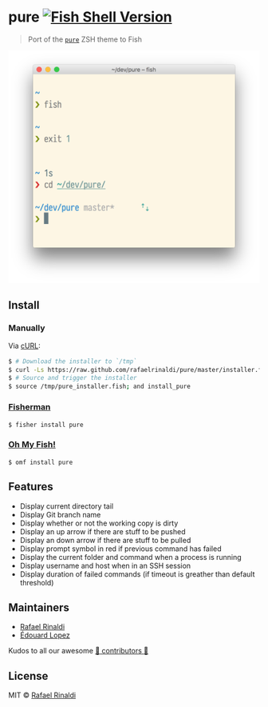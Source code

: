 # pure [![Fish Shell Version](https://img.shields.io/badge/fish-v2.2.0-007EC7.svg?style=flat-square)](http://fishshell.com)

> Port of the [`pure`](https://github.com/sindresorhus/pure) ZSH theme to Fish

<p align="center">
  <img width="572" src="screenshot.png">
</p>

## Install

### Manually

Via [cURL](https://curl.haxx.se):

```sh
$ # Download the installer to `/tmp`
$ curl -Ls https://raw.github.com/rafaelrinaldi/pure/master/installer.fish > /tmp/pure_installer.fish
$ # Source and trigger the installer
$ source /tmp/pure_installer.fish; and install_pure
```

### [Fisherman](http://fisherman.sh)

```fish
$ fisher install pure
```

### [Oh My Fish!](https://github.com/oh-my-fish)

```fish
$ omf install pure
```

## Features

* Display current directory tail
* Display Git branch name
* Display whether or not the working copy is dirty
* Display an up arrow if there are stuff to be pushed
* Display an down arrow if there are stuff to be pulled
* Display prompt symbol in red if previous command has failed
* Display the current folder and command when a process is running
* Display username and host when in an SSH session
* Display duration of failed commands (if timeout is greather than default threshold)

## Maintainers

* [Rafael Rinaldi](https://github.com/rafaelrinaldi)
* [Édouard Lopez](https://github.com/edouard-lopez)

Kudos to all our awesome [:yellow_heart: contributors :yellow_heart:](/graphs/contributors)

## License

MIT © [Rafael Rinaldi](http://rinaldi.io)
